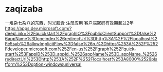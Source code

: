 # zaqizaba
一堆杂七杂八的东西，时光胶囊
注册应用 客户端密码有效期超过2年 https://apps.dev.microsoft.com/?deepLink=%2Fquickstart%2FgraphIO%3FpublicClientSupport%3Dfalse%26appName%3Doneindex%26redirectUrl%3Dhttp%3A%2F%2Flocalhost%2Fe5sub%26allowImplicitFlow%3Dfalse%26ru%3Dhttps%253A%252F%252Fdeveloper.microsoft.com%252Fen-us%252Fgraph%252Fquick-start%253FappID%253D_appId_%2526appName%253D_appName_%2526redirectUrl%253Dhttp%253A%252F%252Flocalhost%253A8000%2526platform%253Doption-windowsuniversal

